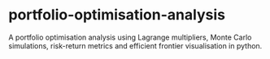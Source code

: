 # portfolio-optimisation-analysis
A portfolio optimisation analysis using Lagrange multipliers, Monte Carlo simulations, risk-return metrics and efficient frontier visualisation in python.
